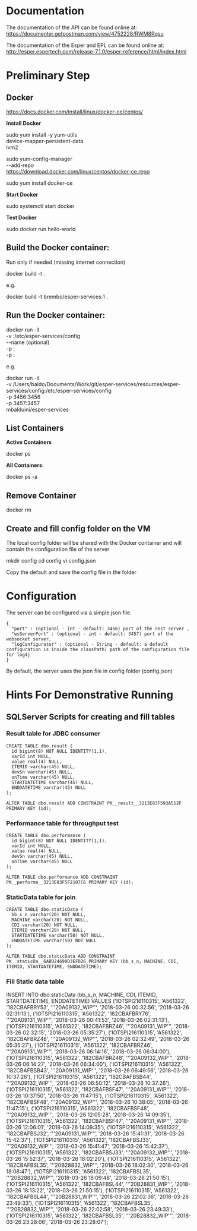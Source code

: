 
# Documentation
The documentation of the API can be found online at: https://documenter.getpostman.com/view/4752228/RWM8Rqsu

The documentation of the Esper and EPL can be found online at: http://esper.espertech.com/release-7.1.0/esper-reference/html/index.html

# Preliminary Step

## Docker

https://docs.docker.com/install/linux/docker-ce/centos/

**Install Docker**

  sudo yum install -y yum-utils \
    device-mapper-persistent-data \
    lvm2
                 
  sudo yum-config-manager \
    --add-repo \
    https://download.docker.com/linux/centos/docker-ce.repo

  sudo yum install docker-ce

**Start Docker**

  sudo systemctl start docker

**Test Docker**

  sudo docker run hello-world

## Build the Docker container:

Run only if needed (missing internet connection)

  docker build -t <image-name> .

e.g.

  docker build -t brembo/esper-services:1 .

## Run the Docker container:

  docker run -it \
  -v <local-config-folder-path>:/etc/esper-services/config \
  --name <docker-name> (optional)\
  -p <container-http-port>:<local-http-port> \
  -p <container-ws-port>:<local-ws-port> \
  <image-name>

e.g. 

  docker run -it \
  -v /Users/baldo/Documents/Work/git/esper-services/resources/esper-services/config:/etc/esper-services/config \
  -p 3456:3456 \
  -p 3457:3457 \
  mbalduini/esper-services

## List Containers
**Active Containers**

  docker ps

**All Containers:** 

  docker ps -a

## Remove Container

  docker rm <image-name>

## Create and fill config folder on the VM
The local config folder will be shared with the Docker container and will contain the configuration file of the server

  mkdir config
  cd config
  vi config.json

Copy the default and save the config file in the folder

# Configuration
The server can be configured via a simple json file.

    {
      "port" : (optional - int - default: 3456) port of the rest server ,
      "wsServerPort" : (optional - int - default: 3457) port of the websocket server,
      "logConfigurator" : (optional - String - default: a default configuration is inside the classPath) path of the configuration file for log4j
    }

By default, the server uses the json file in config folder (config.json)

# Hints For Demonstrative Running

## SQLServer Scripts for creating and fill tables

### Result table for JDBC consumer

    CREATE TABLE dbo.result (
      id bigint(8) NOT NULL IDENTITY(1,1),
      varId int NULL,
      value real(4) NULL,
      ITEMID varchar(45) NULL,
      devSn varchar(45) NULL,
      onTime varchar(45) NULL,
      STARTDATETIME varchar(45) NULL,
      ENDDATETIME varchar(45) NULL
    );
    
    ALTER TABLE dbo.result ADD CONSTRAINT PK__result__3213E83F593A512F PRIMARY KEY (id);

### Performance table for throughput test

    CREATE TABLE dbo.performance (
      id bigint(8) NOT NULL IDENTITY(1,1),
      varId int NULL,
      value real(4) NULL,
      devSn varchar(45) NULL,
      onTime varchar(45) NULL
    );
    
    ALTER TABLE dbo.performance ADD CONSTRAINT PK__performa__3213E83F5F2107C6 PRIMARY KEY (id);

### StaticData table for join

    CREATE TABLE dbo.staticData (
      bb_s_n varchar(20) NOT NULL,
      MACHINE varchar(20) NOT NULL,
      CDI varchar(20) NOT NULL,
      ITEMID varchar(20) NOT NULL,
      STARTDATETIME varchar(50) NOT NULL,
      ENDDATETIME varchar(50) NOT NULL
    );
    
    ALTER TABLE dbo.staticData ADD CONSTRAINT PK__staticDa__6ABD24690D3EFD26 PRIMARY KEY (bb_s_n, MACHINE, CDI, ITEMID, STARTDATETIME, ENDDATETIME);

### Fill Static data table

  INSERT INTO dbo.staticData (bb_s_n, MACHINE, CDI, ITEMID, STARTDATETIME, ENDDATETIME) VALUES
  ('IOTSPI216110315', 'A561322', '182CBAFBRY53', '''20A09132_WIP''', '2018-03-26 00:32:56', '2018-03-26 02:31:13'),
  ('IOTSPI216110315', 'A561322', '182CBAFBRY76', '''20A09131_WIP''', '2018-03-26 00:41:53', '2018-03-26 02:31:13'),
  ('IOTSPI216110315', 'A561322', '182CBAFBRZ46', '''20A09131_WIP''', '2018-03-26 02:32:15', '2018-03-26 05:35:27'),
  ('IOTSPI216110315', 'A561322', '182CBAFBRZ48', '''20A09132_WIP''', '2018-03-26 02:32:49', '2018-03-26 05:35:27'),
  ('IOTSPI216110315', 'A561322', '182CBAFBRZ46', '''20A09131_WIP''', '2018-03-26 06:14:16', '2018-03-26 06:34:00'),
  ('IOTSPI216110315', 'A561322', '182CBAFBRZ48', '''20A09132_WIP''', '2018-03-26 06:14:27', '2018-03-26 06:34:00'),
  ('IOTSPI216110315', 'A561322', '182CBAFBSB43', '''20A09131_WIP''', '2018-03-26 06:49:56', '2018-03-26 10:37:26'),
  ('IOTSPI216110315', 'A561322', '182CBAFBSB44', '''20A09132_WIP''', '2018-03-26 06:50:12', '2018-03-26 10:37:26'),
  ('IOTSPI216110315', 'A561322', '182CBAFBSF47', '''20A09131_WIP''', '2018-03-26 10:37:50', '2018-03-26 11:47:15'),
  ('IOTSPI216110315', 'A561322', '182CBAFBSF48', '''20A09132_WIP''', '2018-03-26 10:38:05', '2018-03-26 11:47:15'),
  ('IOTSPI216110315', 'A561322', '182CBAFBSF48', '''20A09132_WIP''', '2018-03-26 12:05:28', '2018-03-26 14:09:35'),
  ('IOTSPI216110315', 'A561322', '182CBAFBSF47', '''20A09131_WIP''', '2018-03-26 12:06:01', '2018-03-26 14:09:35'),
  ('IOTSPI216110315', 'A561322', '182CBAFBSJ32', '''20A09131_WIP''', '2018-03-26 15:41:31', '2018-03-26 15:42:37'),
  ('IOTSPI216110315', 'A561322', '182CBAFBSJ33', '''20A09132_WIP''', '2018-03-26 15:41:47', '2018-03-26 15:42:37'),
  ('IOTSPI216110315', 'A561322', '182CBAFBSJ33', '''20A09132_WIP''', '2018-03-26 15:52:37', '2018-03-26 18:02:20'),
  ('IOTSPI216110315', 'A561322', '182CBAFBSL35', '''20B28832_WIP''', '2018-03-26 18:02:30', '2018-03-26 18:08:47'),
  ('IOTSPI216110315', 'A561322', '182CBAFBSL35', '''20B28832_WIP''', '2018-03-26 18:09:48', '2018-03-26 21:50:15'),
  ('IOTSPI216110315', 'A561322', '182CBAFBSL44', '''20B28831_WIP''', '2018-03-26 18:13:22', '2018-03-26 21:50:15'),
  ('IOTSPI216110315', 'A561322', '182CBAFBSL44', '''20B28831_WIP''', '2018-03-26 22:02:36', '2018-03-26 23:49:33'),
  ('IOTSPI216110315', 'A561322', '182CBAFBSL35', '''20B28832_WIP''', '2018-03-26 22:02:58', '2018-03-26 23:49:33'),
  ('IOTSPI216110315', 'A561322', '182CBAFBSL35', '''20B28832_WIP''', '2018-03-26 23:28:06', '2018-03-26 23:28:07');
